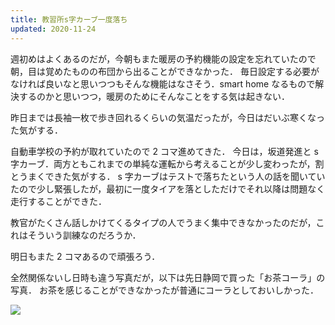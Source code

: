 ```yaml
---
title: 教習所s字カーブ一度落ち
updated: 2020-11-24
---
```


週初めはよくあるのだが，今朝もまた暖房の予約機能の設定を忘れていたので朝，目は覚めたものの布団から出ることができなかった．
毎日設定する必要がなければ良いなと思いつつもそんな機能はなさそう．smart home なるもので解決するのかと思いつつ，暖房のためにそんなことをする気は起きない．

昨日までは長袖一枚で歩き回れるくらいの気温だったが，今日はだいぶ寒くなった気がする．

自動車学校の予約が取れていたので 2 コマ進めてきた．
今日は，坂道発進と s 字カーブ．両方ともこれまでの単純な運転から考えることが少し変わったが，割とうまくできた気がする．
s 字カーブはテストで落ちたという人の話を聞いていたので少し緊張したが，最初に一度タイアを落としただけでそれ以降は問題なく走行することができた．

教官がたくさん話しかけてくるタイプの人でうまく集中できなかったのだが，これはそういう訓練なのだろうか．

明日もまた 2 コマあるので頑張ろう．

全然関係ないし日時も違う写真だが，以下は先日静岡で買った「お茶コーラ」の写真．
お茶を感じることができなかったが普通にコーラとしておいしかった．

![](https://lh3.googleusercontent.com/pw/ACtC-3c5t_-gR24KRNfuaL_70l_534rui3nXuiTBu0LZQZZx4Z_dsXUOmeazCqX04RuiFDjqJQ-8p2NQgDqIQu7BUEQP3htag52JkCPELtAF_0upCCie8z0SnY5HSJ_7sQ5ej5MWCxdKSv8vlIf3li6dYILSVw=w2043-h1532-no?authuser=0e)
